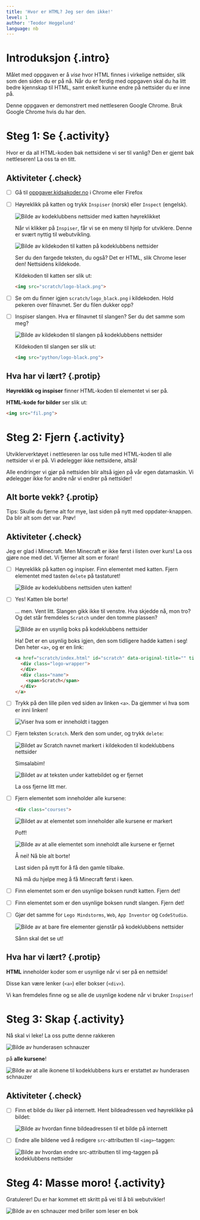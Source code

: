 ```yaml
---
title: 'Hvor er HTML? Jeg ser den ikke!'
level: 1
author: 'Teodor Heggelund'
language: nb
---
```


# Introduksjon {.intro}

Målet med oppgaven er å _vise_ hvor HTML finnes i virkelige nettsider, slik som
den siden du er på nå. Når du er ferdig med oppgaven skal du ha litt bedre
kjennskap til HTML, samt enkelt kunne endre på nettsider du er inne på.

Denne oppgaven er demonstrert med nettleseren Google Chrome. Bruk Google Chrome
hvis du har den.

# Steg 1: Se {.activity}

Hvor er da all HTML-koden bak nettsidene vi ser til vanlig? Den er gjemt bak
nettleseren! La oss ta en titt.

## Aktiviteter {.check}

- [ ] Gå til [oppgaver.kidsakoder.no](http://oppgaver.kidsakoder.no) i Chrome eller
  Firefox
- [ ] Høyreklikk på katten og trykk `Inspiser` (norsk) eller `Inspect` (engelsk).

  ![Bilde av kodeklubbens nettsider med katten høyreklikket](inspiser_katten.png)

  Når vi klikker på `Inspiser`, får vi se en meny til hjelp for utviklere. Denne
  er svært nyttig til webutvikling.

  ![Bilde av kildekoden til katten på kodeklubbens nettsider](kattens_kildekode.png)

  Ser du den fargede teksten, du også? Det er HTML, slik Chrome leser den!
  Nettsidens kildekode.

  Kildekoden til katten ser slik ut:

  ```html
  <img src="scratch/logo-black.png">
  ```

- [ ] Se om du finner igjen `scratch/logo_black.png` i kildekoden. Hold pekeren over
  filnavnet. Ser du filen dukker opp?

- [ ] Inspiser slangen. Hva er filnavnet til slangen? Ser du det samme som meg?

  ![Bilde av kildekoden til slangen på kodeklubbens nettsider](slangens_kildekode.png)

  Kildekoden til slangen ser slik ut:

  ```html
  <img src="python/logo-black.png">
  ```

## Hva har vi lært? {.protip}

**Høyreklikk og inspiser** finner HTML-koden til elementet vi ser på.

**HTML-kode for bilder** ser slik ut:
```html
<img src="fil.png">
```

# Steg 2: Fjern {.activity}

Utviklerverktøyet i nettleseren lar oss tulle med HTML-koden til alle nettsider
vi er på. Vi ødelegger ikke nettsidene, altså!

Alle endringer vi gjør på nettsiden blir altså igjen på vår egen datamaskin. Vi
ødelegger ikke for andre når vi endrer på nettsider!

## Alt borte vekk? {.protip}

Tips: Skulle du fjerne alt for mye, last siden på nytt med oppdater-knappen. Da
blir alt som det var. Prøv!

## Aktiviteter {.check}

Jeg er glad i Minecraft. Men Minecraft er ikke først i listen over kurs! La oss
gjøre noe med det. Vi fjerner alt som er foran!

- [ ] Høyreklikk på katten og inspiser. Finn elementet med katten. Fjern elementet
  med tasten `delete` på tastaturet!

  ![Bilde av kodeklubbens nettsiden uten katten!](katten_er_borte.png)

- [ ] Yes! Katten ble borte!

  ... men. Vent litt. Slangen gikk ikke til venstre. Hva skjedde nå, mon tro? Og
  det står fremdeles `Scratch` under den tomme plassen?

  ![Bilde av en usynlig boks på kodeklubbens nettsider](kattens_usynlige_boks.png)

  Ha! Det er en usynlig boks igjen, den som tidligere hadde katten i seg! Den
  heter `<a>`, og er en link:

  ```html
  <a href="scratch/index.html" id="scratch" data-original-title="" title="" aria-describedby="popover162945">
    <div class="logo-wrapper">
    </div>
    <div class="name">
      <span>Scratch</span>
    </div>
  </a>
  ```

- [ ] Trykk på den lille pilen ved siden av linken `<a>`. Da gjemmer vi hva som er
  inni linken!

  ![Viser hva som er inneholdt i <a> taggen](liten_a.png)

- [ ] Fjern teksten `Scratch`. Merk den som under, og trykk `delete`:

  ![Bildet av Scratch navnet markert i kildekoden til kodeklubbens nettsider](teksten_scratch.png)

  Simsalabim!

  ![Bildet av at teksten under kattebildet og er fjernet](simsalabim.png)

  La oss fjerne litt mer.

- [ ] Fjern elementet som inneholder alle kursene:
  ```html
  <div class="courses">
  ```

  ![Bildet av at elementet som inneholder alle kursene er markert](class_courses.png)

  Poff!

  ![Bilde av at alle elementet som inneholdt alle kursene er fjernet](alt_borte.png)

  Å nei! Nå ble alt borte!

  Last siden på nytt for å få den gamle tilbake.

  Nå må du hjelpe meg å få Minecraft først i køen.

- [ ] Finn elementet som er den usynlige boksen rundt katten. Fjern det!

- [ ] Finn elementet som er den usynlige boksen rundt slangen. Fjern det!

- [ ] Gjør det samme for `Lego Mindstorms`, `Web`, `App Inventor` og `CodeStudio`.

  ![Bilde av at bare fire elementer gjenstår på kodeklubbens nettsider](minecraft_yay.png)

  Sånn skal det se ut!

## Hva har vi lært? {.protip}

**HTML** inneholder koder som er usynlige når vi ser på en nettside!

Disse kan være lenker (`<a>`) eller bokser (`<div>`).

Vi kan fremdeles finne og se alle de usynlige kodene når vi bruker `Inspiser`!

# Steg 3: Skap {.activity}

Nå skal vi leke! La oss putte denne rakkeren

![Bilde av hunderasen schnauzer](schnauzer.jpg)

på **alle kursene**!

![Bilde av at alle ikonene til kodeklubbens kurs er erstattet av hunderasen schnauzer](schnauzere.png)

## Aktiviteter {.check}

- [ ] Finn et bilde du liker på internett. Hent bildeadressen ved høyreklikke på bildet:

  ![Bilde av hvordan finne bildeadressen til et bilde på internett](bildeadresse.png)

- [ ] Endre alle bildene ved å redigere `src`-attributten til `<img>`-taggen:

  ![Bilde av hvordan endre src-attributten til img-taggen på kodeklubbens nettsider](ny_og_bedre_src.png)

# Steg 4: Masse moro! {.activity}

Gratulerer! Du er har kommet ett skritt på vei til å bli webutvikler!

![Bilde av en schnauzer med briller som leser en bok](schnauzer_web_developer.jpg)
